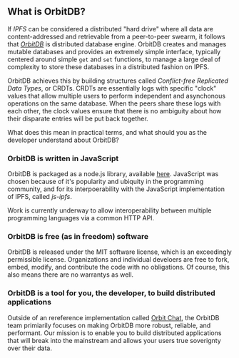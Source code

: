## What is OrbitDB?

If _IPFS_ can be considered a distributed "hard drive" where all data are content-addressed and retrievable from a peer-to-peer swearm, it follows that _[OrbitDB](https://github.com/orbitdb/orbit-db)_ is distributed database engine. OrbitDB creates and manages mutable databases and provides an extremely simple interface, typically centered around simple `get` and `set` functions, to manage a large deal of complexity to store these databases in a distributed fashion on IPFS.

OrbitDB achieves this by building structures called _Conflict-free Replicated Data Types_, or CRDTs. CRDTs are essentially logs with specific "clock" values that allow multiple users to perform independent and asynchonous operations on the same database. When the peers share these logs with each other, the clock values ensure that there is no ambiguity about how their disparate entries will be put back together.

What does this mean in practical terms, and what should you as the developer understand about OrbitDB?

### OrbitDB is written in JavaScript

OrbitDB is packaged as a node.js library, available [here](https://github.com/orbitdb/orbit-db). JavaScript was chosen because of it's popularity and ubiquity in the programming community, and for its interpoerability with the JavaScript implementation of IPFS, called _js-ipfs_.

Work is currently underway to allow interoperability between multiple programming languages via a common HTTP API.

### OrbitDB is free (as in freedom) software

OrbitDB is released under the MIT software license, which is an exceedingly permissible license. Organizations and individual develoers are free to fork, embed, modify, and contribute the code with no obligations. Of course, this also means there are no warrantys as well.

### OrbitDB is a tool for you, the developer, to build distributed applications

Outside of an rereference implementation called [Orbit Chat](https://github.com/orbitdb/orbit-web), the OrbitDB team primiarily focuses on making OrbitDB more robust, reliable, and performant. Our mission is to enable you to build distributed applications that will break into the mainstream and allows your users true soverignty over their data. 

